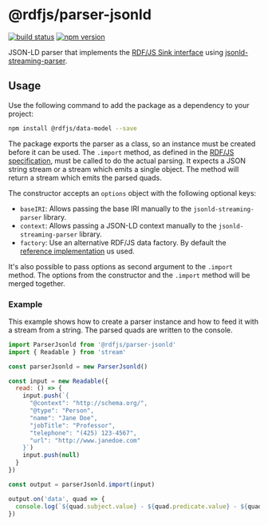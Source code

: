 # @rdfjs/parser-jsonld
[![build status](https://img.shields.io/github/workflow/status/rdfjs-base/parser-jsonld/Test)](https://github.com/rdfjs-base/parser-jsonld/actions/workflows/test.yaml)
[![npm version](https://img.shields.io/npm/v/@rdfjs/parser-jsonld.svg)](https://www.npmjs.com/package/@rdfjs/parser-jsonld)

JSON-LD parser that implements the [RDF/JS Sink interface](http://rdf.js.org/) using [jsonld-streaming-parser](https://github.com/rubensworks/jsonld-streaming-parser.js).

## Usage

Use the following command to add the package as a dependency to your project:

```bash
npm install @rdfjs/data-model --save
```

The package exports the parser as a class, so an instance must be created before it can be used.
The `.import` method, as defined in the [RDF/JS specification](http://rdf.js.org/#sink-interface), must be called to do the actual parsing.
It expects a JSON string stream or a stream which emits a single object.
The method will return a stream which emits the parsed quads.

The constructor accepts an `options` object with the following optional keys:

- `baseIRI`: Allows passing the base IRI manually to the `jsonld-streaming-parser` library.
- `context`: Allows passing a JSON-LD context manually to the `jsonld-streaming-parser` library.
- `factory`: Use an alternative RDF/JS data factory.
  By default the [reference implementation](https://github.com/rdfjs-base/data-model/) us used.

It's also possible to pass options as second argument to the `.import` method.
The options from the constructor and the `.import` method will be merged together.

### Example

This example shows how to create a parser instance and how to feed it with a stream from a string.
The parsed quads are written to the console.

```javascript
import ParserJsonld from '@rdfjs/parser-jsonld'
import { Readable } from 'stream'

const parserJsonld = new ParserJsonld()

const input = new Readable({
  read: () => {
    input.push(`{
      "@context": "http://schema.org/",
      "@type": "Person",
      "name": "Jane Doe",
      "jobTitle": "Professor",
      "telephone": "(425) 123-4567",
      "url": "http://www.janedoe.com"
    }`)
    input.push(null)
  }
})

const output = parserJsonld.import(input)

output.on('data', quad => {
  console.log(`${quad.subject.value} - ${quad.predicate.value} - ${quad.object.value}`)
})
```

